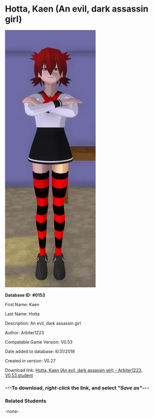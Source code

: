 # Hotta, Kaen (An evil, dark assassin girl)

<img src="../../Files/Images/Hotta, Kaen (An evil, dark assassin girl).png" title="Hotta, Kaen (An evil, dark assassin girl) - Arbiter1223, V0.53">

**Database ID: #0153**

First Name: Kaen

Last Name: Hotta

Description: An evil, dark assassin girl

Author: Arbiter1223

Compatable Game Version: V0.53

Date added to database: 8/31/2018

Created in version: V0.27

Download link: <a href="https://raw.githubusercontent.com/Arbiter1223/Daigaku-Gurashi-Custom-Students/master/Files/Student%20Files/Hotta%2C%20Kaen%20(An%20evil%2C%20dark%20assassin%20girl)%20-%20Arbiter1223%2C%20V0.53.student">Hotta, Kaen (An evil, dark assassin girl) - Arbiter1223, V0.53.student</a>

### ---**To download, _right-click_ the link, and select _"Save as"_**---

### Related Students

-none-
